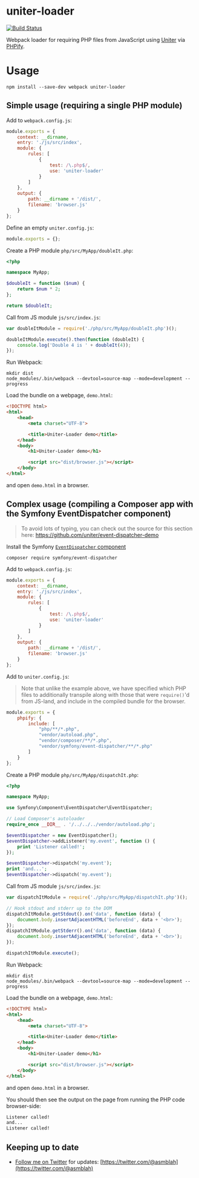 # uniter-loader

[![Build Status](https://github.com/uniter/loader/workflows/CI/badge.svg)](https://github.com/uniter/loader/actions?query=workflow%3ACI)

Webpack loader for requiring PHP files from JavaScript using [Uniter][] via [PHPify][].

Usage
=====

```shell
npm install --save-dev webpack uniter-loader
```

Simple usage (requiring a single PHP module)
--------------------------------------------

Add to `webpack.config.js`:
```javascript
module.exports = {
    context: __dirname,
    entry: './js/src/index',
    module: {
        rules: [
            {
                test: /\.php$/,
                use: 'uniter-loader'
            }
        ]
    },
    output: {
        path: __dirname + '/dist/',
        filename: 'browser.js'
    }
};
```

Define an empty `uniter.config.js`:
```javascript
module.exports = {};
```

Create a PHP module `php/src/MyApp/doubleIt.php`:
```php
<?php

namespace MyApp;

$doubleIt = function ($num) {
    return $num * 2;
};

return $doubleIt; 
```

Call from JS module `js/src/index.js`:
```javascript
var doubleItModule = require('./php/src/MyApp/doubleIt.php')();

doubleItModule.execute().then(function (doubleIt) {
    console.log('Double 4 is ' + doubleIt(4));
});
```

Run Webpack:
```shell
mkdir dist
node_modules/.bin/webpack --devtool=source-map --mode=development --progress
```

Load the bundle on a webpage, `demo.html`:
```html
<!DOCTYPE html>
<html>
    <head>
        <meta charset="UTF-8">

        <title>Uniter-Loader demo</title>
    </head>
    <body>
        <h1>Uniter-Loader demo</h1>

        <script src="dist/browser.js"></script>
    </body>
</html>
```

and open `demo.html` in a browser.

Complex usage (compiling a Composer app with the Symfony EventDispatcher component)
-----------------------------------------------------------------------------------

> To avoid lots of typing, you can check out the source for this section here: https://github.com/uniter/event-dispatcher-demo

Install the Symfony [`EventDispatcher` component](http://symfony.com/doc/current/components/event_dispatcher.html)
```shell
composer require symfony/event-dispatcher
```

Add to `webpack.config.js`:
```javascript
module.exports = {
    context: __dirname,
    entry: './js/src/index',
    module: {
        rules: [
            {
                test: /\.php$/,
                use: 'uniter-loader'
            }
        ]
    },
    output: {
        path: __dirname + '/dist/',
        filename: 'browser.js'
    }
};
```

Add to `uniter.config.js`:
> Note that unlike the example above, we have specified which PHP files to additionally
transpile along with those that were `require()`'d from JS-land, and include in the compiled bundle for the browser.

```javascript
module.exports = {
    phpify: {
        include: [
            "php/**/*.php",
            "vendor/autoload.php",
            "vendor/composer/**/*.php",
            "vendor/symfony/event-dispatcher/**/*.php"
        ]
    }
};
```

Create a PHP module `php/src/MyApp/dispatchIt.php`:
```php
<?php

namespace MyApp;

use Symfony\Component\EventDispatcher\EventDispatcher;

// Load Composer's autoloader
require_once __DIR__ . '/../../../vendor/autoload.php';

$eventDispatcher = new EventDispatcher();
$eventDispatcher->addListener('my.event', function () {
    print 'Listener called!';
});

$eventDispatcher->dispatch('my.event');
print 'and...';
$eventDispatcher->dispatch('my.event');
```

Call from JS module `js/src/index.js`:
```javascript
var dispatchItModule = require('./php/src/MyApp/dispatchIt.php')();

// Hook stdout and stderr up to the DOM
dispatchItModule.getStdout().on('data', function (data) {
    document.body.insertAdjacentHTML('beforeEnd', data + '<br>');
});
dispatchItModule.getStderr().on('data', function (data) {
    document.body.insertAdjacentHTML('beforeEnd', data + '<br>');
});

dispatchItModule.execute();
```

Run Webpack:
```shell
mkdir dist
node_modules/.bin/webpack --devtool=source-map --mode=development --progress
```

Load the bundle on a webpage, `demo.html`:
```html
<!DOCTYPE html>
<html>
    <head>
        <meta charset="UTF-8">

        <title>Uniter-Loader demo</title>
    </head>
    <body>
        <h1>Uniter-Loader demo</h1>

        <script src="dist/browser.js"></script>
    </body>
</html>
```

and open `demo.html` in a browser.

You should then see the output on the page from running the PHP code browser-side:

```html
Listener called!
and...
Listener called!
```

Keeping up to date
------------------
- [Follow me on Twitter](https://twitter.com/@asmblah) for updates: [https://twitter.com/@asmblah](https://twitter.com/@asmblah)

[Uniter]: https://github.com/asmblah/uniter
[PHPify]: https://github.com/uniter/phpify
